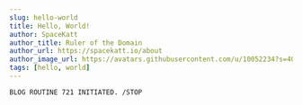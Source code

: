 ```yaml
---
slug: hello-world
title: Hello, World!
author: SpaceKatt
author_title: Ruler of the Domain
author_url: https://spacekatt.io/about
author_image_url: https://avatars.githubusercontent.com/u/10052234?s=400&u=32129771d3f4083bcdb214cfb7efaccfd94efe52&v=4
tags: [hello, world]
---
```


```text
BLOG ROUTINE 721 INITIATED. /STOP
```

